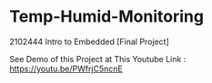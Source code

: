 # Temp-Humid-Monitoring
2102444 Intro to Embedded [Final Project]

See Demo of this Project at This Youtube Link :
https://youtu.be/PWfrjC5ncnE
